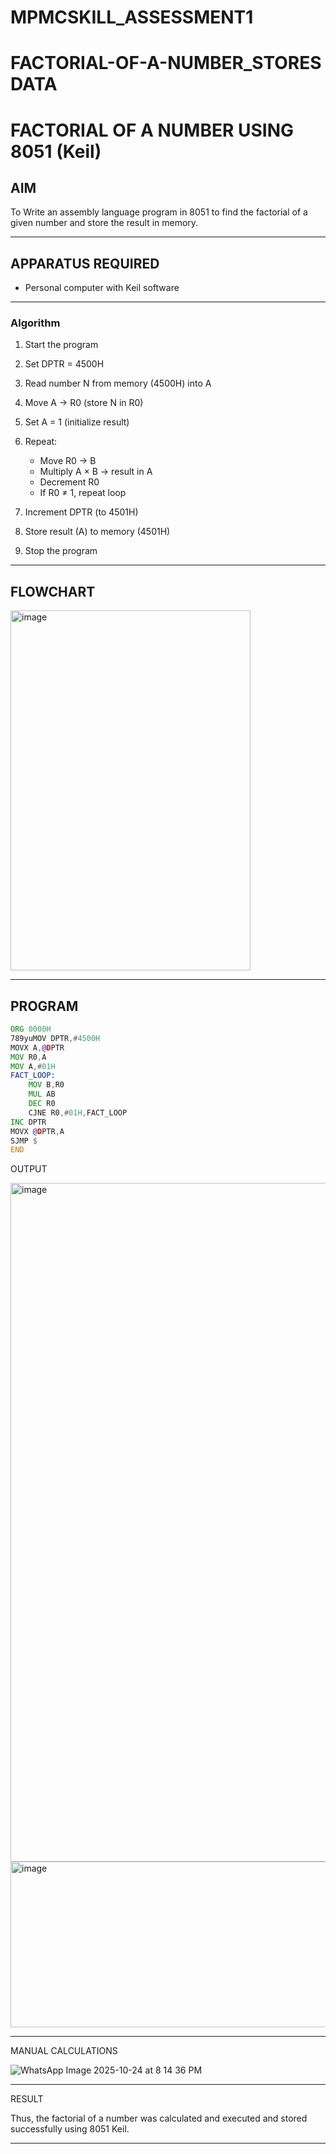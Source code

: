 # MPMCSKILL_ASSESSMENT1
# FACTORIAL-OF-A-NUMBER_STORES DATA
# FACTORIAL OF A NUMBER USING 8051 (Keil)

## AIM
To Write an assembly language program in 8051 to find the factorial of a given  number and store the result in memory.

---

## APPARATUS REQUIRED
- Personal computer with Keil software

---

### Algorithm

1. Start the program
2. Set DPTR = 4500H
3. Read number N from memory (4500H) into A
4. Move A → R0 (store N in R0)
5. Set A = 1 (initialize result)
6. Repeat:

   * Move R0 → B
   * Multiply A × B → result in A
   * Decrement R0
   * If R0 ≠ 1, repeat loop
7. Increment DPTR (to 4501H)
8. Store result (A) to memory (4501H)
9. Stop the program



---

## FLOWCHART
<img width="384" height="576" alt="image" src="https://github.com/user-attachments/assets/e1d0e70b-23a3-45b3-b613-3359dc3b47f2" />


---

## PROGRAM
```asm
ORG 0000H
789yuMOV DPTR,#4500H     
MOVX A,@DPTR        
MOV R0,A            
MOV A,#01H          
FACT_LOOP:
    MOV B,R0        
    MUL AB         
    DEC R0         
    CJNE R0,#01H,FACT_LOOP  
INC DPTR           
MOVX @DPTR,A        
SJMP $              
END


```
OUTPUT

<img width="1926" height="1086" alt="image" src="https://github.com/user-attachments/assets/cad67455-6219-4c73-9172-59f4080a1e51" />


<img width="1926" height="265" alt="image" src="https://github.com/user-attachments/assets/b407e7bf-8b7a-4d2e-a3a8-29628279467f" />


---
MANUAL CALCULATIONS


![WhatsApp Image 2025-10-24 at 8 14 36 PM](https://github.com/user-attachments/assets/e3b3ddc3-66e8-4834-830f-e4ad284306bc)


---

RESULT

Thus, the factorial of a number was calculated and executed and stored successfully using 8051 Keil.

---


